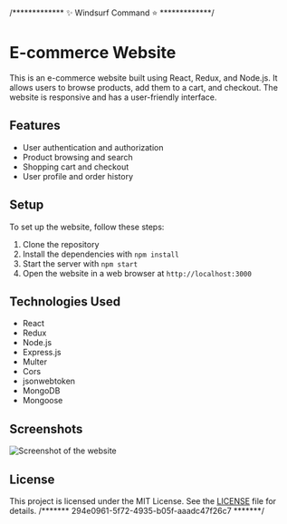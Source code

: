 /*************  ✨ Windsurf Command ⭐  *************/
# E-commerce Website

This is an e-commerce website built using React, Redux, and Node.js. It allows users to browse products, add them to a cart, and checkout. The website is responsive and has a user-friendly interface.

## Features

- User authentication and authorization
- Product browsing and search
- Shopping cart and checkout
- User profile and order history

## Setup

To set up the website, follow these steps:

1. Clone the repository
2. Install the dependencies with `npm install`
3. Start the server with `npm start`
4. Open the website in a web browser at `http://localhost:3000`

## Technologies Used

- React
- Redux
- Node.js
- Express.js
- Multer
- Cors
- jsonwebtoken
- MongoDB
- Mongoose

## Screenshots

![Screenshot of the website](https://github.com/username/ecommerce-website/blob/master/screenshots/screenshot1.png)

## License

This project is licensed under the MIT License. See the [LICENSE](https://github.com/username/ecommerce-website/blob/master/LICENSE) file for details.
/*******  294e0961-5f72-4935-b05f-aaadc47f26c7  *******/
